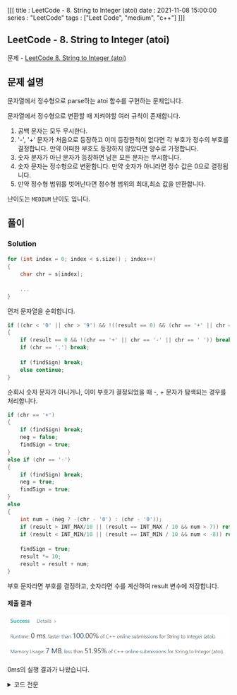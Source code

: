 [[[
title : LeetCode - 8. String to Integer (atoi)
date : 2021-11-08 15:00:00
series : "LeetCode"
tags : ["Leet Code", "medium", "c++"]
]]]

## LeetCode - 8. String to Integer (atoi)
문제 - [LeetCode 8. String to Integer (atoi)](https://leetcode.com/problems/string-to-integer-atoi/)

## 문제 설명
문자열에서 정수형으로 parse하는 atoi 함수를 구현하는 문제입니다.

문자열에서 정수형으로 변환할 때 지켜야할 여러 규칙이 존재합니다.

1. 공백 문자는 모두 무시한다.
2. '-', '+' 문자가 처음으로 등장하고 이미 등장한적이 없다면 각 부호가 정수의 부호를 결정합니다. 만약 어떠한 부호도 등장하지 않았다면 양수로 가정합니다.
3. 숫자 문자가 아닌 문자가 등장하면 남은 모든 문자는 무시합니다.
4. 숫자 문자는 정수형으로 변환합니다. 만약 숫자가 아니라면 정수 값은 0으로 결정됩니다.
5. 만약 정수형 범위를 벗어난다면 정수형 범위의 최대,최소 값을 반환합니다.

난이도는 `MEDIUM` 난이도 입니다.

## 풀이
### Solution

```c++
for (int index = 0; index < s.size() ; index++)
{
    char chr = s[index];
    
    ...
}
```

먼저 문자열을 순회합니다.

```c++
if ((chr < '0' || chr > '9') && !((result == 0) && (chr == '+' || chr == '-')))
{
    if (result == 0 && !(chr == '+' || chr == '-' || chr == ' ')) break;
    if (chr == '.') break;

    if (findSign) break;
    else continue;
}
```

순회시 숫자 문자가 아니거나, 이미 부호가 결정되었을 때 -, + 문자가 탐색되는 경우를 처리합니다.

```c++
if (chr == '+') 
{
    if (findSign) break;
    neg = false;
    findSign = true;
}
else if (chr == '-') 
{
    if (findSign) break;
    neg = true;
    findSign = true;
}
else 
{
    int num = (neg ? -(chr - '0') : (chr - '0'));
    if (result > INT_MAX/10 || (result == INT_MAX / 10 && num > 7)) return INT_MAX;
    if (result < INT_MIN/10 || (result == INT_MIN / 10 && num < -8)) return INT_MIN;

    findSign = true;
    result *= 10;
    result = result + num;
}
```

부호 문자라면 부호를 결정하고, 숫자라면 수를 계산하여 result 변수에 저장합니다.


#### 제출 결과
![Solution 1 result](./assets/images/leet_code/8/result.png)

0ms의 실행 결과가 나왔습니다.

<details>
<summary>코드 전문</summary>
    
```c++
#include <string>
#include <climits>

class Solution 
{
public:
    int myAtoi(std::string s) 
    {
        if (!s.size()) return 0;

        int result = 0;
        bool neg = false;
        bool findSign = false;

        for (int i = s.size() - 1; i >= 0 ; i--)
        {
            int index = s.size() - i - 1;
            char chr = s[index];

            if ((chr < '0' || chr > '9') && !((result == 0) && (chr == '+' || chr == '-')))
            {
                if (result == 0 && !(chr == '+' || chr == '-' || chr == ' ')) break;
                if (chr == '.') break;

                if (findSign) break;
                else continue;
            }

            if (chr == '+') 
            {
                if (findSign) break;
                neg = false;
                findSign = true;
            }
            else if (chr == '-') 
            {
                if (findSign) break;
                neg = true;
                findSign = true;
            }
            else 
            {
                int num = (neg ? -(chr - '0') : (chr - '0'));
                if (result > INT_MAX/10 || (result == INT_MAX / 10 && num > 7)) return INT_MAX;
                if (result < INT_MIN/10 || (result == INT_MIN / 10 && num < -8)) return INT_MIN;

                findSign = true;
                result *= 10;
                result = result + num;
            }
        }

        return result;
    }
};
```

</details>
